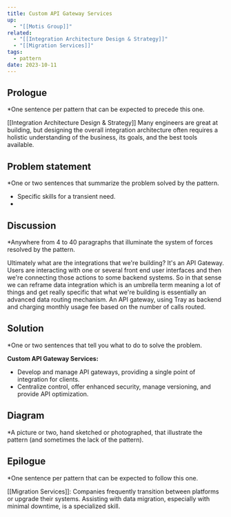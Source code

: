 ```yaml
---
title: Custom API Gateway Services
up:
  - "[[Motis Group]]"
related:
  - "[[Integration Architecture Design & Strategy]]"
  - "[[Migration Services]]"
tags:
  - pattern
date: 2023-10-11
---
```

## Prologue
*One sentence per pattern that can be expected to precede this one.

[[Integration Architecture Design & Strategy]] Many engineers are great at building, but designing the overall integration architecture often requires a holistic understanding of the business, its goals, and the best tools available. 

## Problem statement
*One or two sentences that summarize the problem solved by the pattern.

- Specific skills for a transient need.
- 

## Discussion
*Anywhere from 4 to 40 paragraphs that illuminate the system of forces resolved by the pattern.

Ultimately what are the integrations that we're building? It's an API Gateway. Users are interacting with one or several front end user interfaces and then we're connecting those actions to some backend systems. So in that sense we can reframe data integration which is an umbrella term meaning a lot of things and get really specific that what we're building is essentially an advanced data routing mechanism. An API gateway, using Tray as backend and charging monthly usage fee based on the number of calls routed.

## Solution
*One or two sentences that tell you what to do to solve the problem.



**Custom API Gateway Services:**

- Develop and manage API gateways, providing a single point of integration for clients.
- Centralize control, offer enhanced security, manage versioning, and provide API optimization.

## Diagram
*A picture or two, hand sketched or photographed, that illustrate the pattern (and sometimes the lack of the pattern).

## Epilogue
*One sentence per pattern that can be expected to follow this one.

[[Migration Services]]: Companies frequently transition between platforms or upgrade their systems. Assisting with data migration, especially with minimal downtime, is a specialized skill.